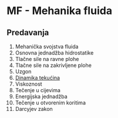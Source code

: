 # MF - Mehanika fluida

## Predavanja
1. Mehanička svojstva fluida
2. Osnovna jednadžba hidrostatike
3. Tlačne sile na ravne plohe
4. Tlačne sile na zakrivljene plohe
5. Uzgon
6. [Dinamika tekućina](https://github.com/ihip/MF/blob/master/06-dinamika/dinamika-BEAMER.pdf)
7. Viskoznost
8. Tečenje u cijevima
9. Energijska jednadžba
10. Tečenje u otvorenim koritima
11. Darcyjev zakon

